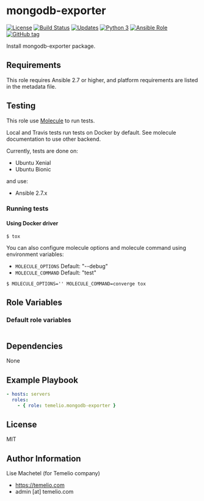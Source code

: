 # mongodb-exporter

[![License](https://img.shields.io/badge/license-MIT%20License-brightgreen.svg)](https://opensource.org/licenses/MIT)
[![Build Status](https://travis-ci.org/temelio/mongodb-exporter.svg?branch=master)](https://travis-ci.org/temelio/mongodb-exporter)
[![Updates](https://pyup.io/repos/github/Temelio/ansible-role-mongodb-exporter/shield.svg)](https://pyup.io/repos/github/Temelio/ansible-role-mongodb-exporter/)
[![Python 3](https://pyup.io/repos/github/Temelio/ansible-role-mongodb-exporter/python-3-shield.svg)](https://pyup.io/repos/github/Temelio/ansible-role-mongodb-exporter/)
[![Ansible Role](https://img.shields.io/ansible/role/.svg)](https://galaxy.ansible.com/Temelio/mongodb_exporter/)
[![GitHub tag](https://img.shields.io/github/tag/Temelio/ansible-role-mongodb-exporter.svg)](https://github.com/Temelio/ansible-role-mongodb-exporter/tags)

Install mongodb-exporter package.

## Requirements

This role requires Ansible 2.7 or higher,
and platform requirements are listed in the metadata file.

## Testing

This role use [Molecule](https://github.com/metacloud/molecule/) to run tests.

Local and Travis tests run tests on Docker by default.
See molecule documentation to use other backend.

Currently, tests are done on:
- Ubuntu Xenial
- Ubuntu Bionic

and use:
- Ansible 2.7.x

### Running tests

#### Using Docker driver

```
$ tox
```

You can also configure molecule options and molecule command using environment variables:
* `MOLECULE_OPTIONS` Default: "--debug"
* `MOLECULE_COMMAND` Default: "test"

```
$ MOLECULE_OPTIONS='' MOLECULE_COMMAND=converge tox
```

## Role Variables

### Default role variables

``` yaml
```

## Dependencies

None

## Example Playbook

``` yaml
- hosts: servers
  roles:
    - { role: temelio.mongodb-exporter }
```

## License

MIT

## Author Information

Lise Machetel (for Temelio company)
- https://temelio.com
- admin [at] temelio.com
